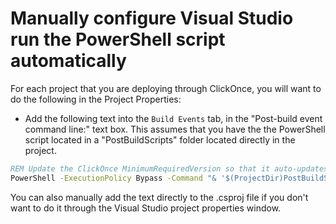 # Manually configure Visual Studio run the PowerShell script automatically

For each project that you are deploying through ClickOnce, you will want to do the following in the Project Properties:

- Add the following text into the `Build Events` tab, in the "Post-build event command line:" text box.
This assumes that you have the the PowerShell script located in a "PostBuildScripts" folder located directly in the project.

```cmd
REM Update the ClickOnce MinimumRequiredVersion so that it auto-updates without prompting.
PowerShell -ExecutionPolicy Bypass -Command "& '$(ProjectDir)PostBuildScripts\AutoUpdateProjectsMinimumRequiredClickOnceVersion.ps1' -ProjectFilePaths '$(ProjectPath)'"
```

You can also manually add the text directly to the .csproj file if you don't want to do it through the Visual Studio project properties window.
